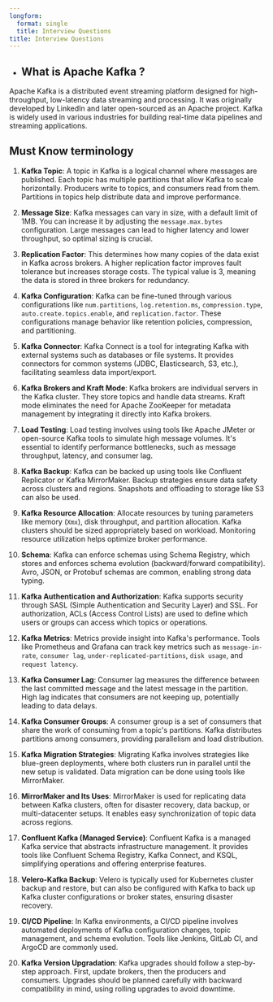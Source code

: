 ```yaml
---
longform:
  format: single
  title: Interview Questions
title: Interview Questions
---
```

- ## What is Apache Kafka ?

Apache Kafka is a distributed event streaming platform designed for high-throughput, low-latency data streaming and processing. It was originally developed by LinkedIn and later open-sourced as an Apache project. Kafka is widely used in various industries for building real-time data pipelines and streaming applications.

## Must Know terminology


1. **Kafka Topic**: A topic in Kafka is a logical channel where messages are published. Each topic has multiple partitions that allow Kafka to scale horizontally. Producers write to topics, and consumers read from them. Partitions in topics help distribute data and improve performance.
    
2. **Message Size**: Kafka messages can vary in size, with a default limit of 1MB. You can increase it by adjusting the `message.max.bytes` configuration. Large messages can lead to higher latency and lower throughput, so optimal sizing is crucial.
    
3. **Replication Factor**: This determines how many copies of the data exist in Kafka across brokers. A higher replication factor improves fault tolerance but increases storage costs. The typical value is 3, meaning the data is stored in three brokers for redundancy.
    
4. **Kafka Configuration**: Kafka can be fine-tuned through various configurations like `num.partitions`, `log.retention.ms`, `compression.type`, `auto.create.topics.enable`, and `replication.factor`. These configurations manage behavior like retention policies, compression, and partitioning.
    
5. **Kafka Connector**: Kafka Connect is a tool for integrating Kafka with external systems such as databases or file systems. It provides connectors for common systems (JDBC, Elasticsearch, S3, etc.), facilitating seamless data import/export.
    
6. **Kafka Brokers and Kraft Mode**: Kafka brokers are individual servers in the Kafka cluster. They store topics and handle data streams. Kraft mode eliminates the need for Apache ZooKeeper for metadata management by integrating it directly into Kafka brokers.
    
7. **Load Testing**: Load testing involves using tools like Apache JMeter or open-source Kafka tools to simulate high message volumes. It's essential to identify performance bottlenecks, such as message throughput, latency, and consumer lag.
    
8. **Kafka Backup**: Kafka can be backed up using tools like Confluent Replicator or Kafka MirrorMaker. Backup strategies ensure data safety across clusters and regions. Snapshots and offloading to storage like S3 can also be used.
    
9. **Kafka Resource Allocation**: Allocate resources by tuning parameters like memory (`Xmx`), disk throughput, and partition allocation. Kafka clusters should be sized appropriately based on workload. Monitoring resource utilization helps optimize broker performance.
    
10. **Schema**: Kafka can enforce schemas using Schema Registry, which stores and enforces schema evolution (backward/forward compatibility). Avro, JSON, or Protobuf schemas are common, enabling strong data typing.
    
11. **Kafka Authentication and Authorization**: Kafka supports security through SASL (Simple Authentication and Security Layer) and SSL. For authorization, ACLs (Access Control Lists) are used to define which users or groups can access which topics or operations.
    
12. **Kafka Metrics**: Metrics provide insight into Kafka's performance. Tools like Prometheus and Grafana can track key metrics such as `message-in-rate`, `consumer lag`, `under-replicated-partitions`, `disk usage`, and `request latency`.
    
13. **Kafka Consumer Lag**: Consumer lag measures the difference between the last committed message and the latest message in the partition. High lag indicates that consumers are not keeping up, potentially leading to data delays.
    
14. **Kafka Consumer Groups**: A consumer group is a set of consumers that share the work of consuming from a topic's partitions. Kafka distributes partitions among consumers, providing parallelism and load distribution.
    
15. **Kafka Migration Strategies**: Migrating Kafka involves strategies like blue-green deployments, where both clusters run in parallel until the new setup is validated. Data migration can be done using tools like MirrorMaker.
    
16. **MirrorMaker and Its Uses**: MirrorMaker is used for replicating data between Kafka clusters, often for disaster recovery, data backup, or multi-datacenter setups. It enables easy synchronization of topic data across regions.
    
17. **Confluent Kafka (Managed Service)**: Confluent Kafka is a managed Kafka service that abstracts infrastructure management. It provides tools like Confluent Schema Registry, Kafka Connect, and KSQL, simplifying operations and offering enterprise features.
    
18. **Velero-Kafka Backup**: Velero is typically used for Kubernetes cluster backup and restore, but can also be configured with Kafka to back up Kafka cluster configurations or broker states, ensuring disaster recovery.
    
19. **CI/CD Pipeline**: In Kafka environments, a CI/CD pipeline involves automated deployments of Kafka configuration changes, topic management, and schema evolution. Tools like Jenkins, GitLab CI, and ArgoCD are commonly used.
    
20. **Kafka Version Upgradation**: Kafka upgrades should follow a step-by-step approach. First, update brokers, then the producers and consumers. Upgrades should be planned carefully with backward compatibility in mind, using rolling upgrades to avoid downtime.
    